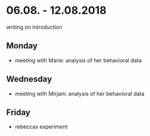 # 06.08. - 12.08.2018

writing on introduction

## Monday
- meeting with Marie: analysis of her behavioral data

## Wednesday
- meeting with Mirjam: analysis of her behavioral data

## Friday
- rebeccas experiment
